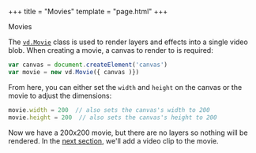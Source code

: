 +++
title = "Movies"
template = "page.html"
+++

<div class="heading-text">Movies</div>

The [`vd.Movie`](/vidar/docs/api/classes/Movie.html) class
is used to render layers and effects into a single video blob. When creating a
movie, a canvas to render to is required:

```js
var canvas = document.createElement('canvas')
var movie = new vd.Movie({ canvas )})
```

From here, you can either set the `width` and `height` on the canvas or the
movie to adjust the dimensions:

```js
movie.width = 200  // also sets the canvas's width to 200
movie.height = 200  // also sets the canvas's height to 200
```

Now we have a 200x200 movie, but there are no layers so nothing will be
rendered. In the [next section](layers), we'll add a video clip to the movie.
